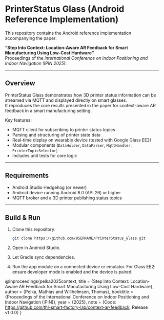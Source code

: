 # PrinterStatus Glass (Android Reference Implementation)

This repository contains the Android reference implementation accompanying the paper:

**“Step Into Context: Location-Aware AR Feedback for Smart Manufacturing Using Low-Cost Hardware”**  
Proceedings of the *International Conference on Indoor Positioning and Indoor Navigation (IPIN 2025)*.

---

## Overview
PrinterStatus Glass demonstrates how 3D printer status information can be streamed via MQTT and displayed directly on smart glasses.  
It reproduces the core results presented in the paper for context-aware AR feedback in a smart manufacturing setting.

Key features:
- MQTT client for subscribing to printer status topics  
- Parsing and structuring of printer state data  
- Real-time display on wearable device (tested with Google Glass EE2)  
- Modular components (`DataHolder`, `DataParser`, `MqttHandler`, `PrinterTopicSelector`)  
- Includes unit tests for core logic

---

## Requirements
- Android Studio Hedgehog (or newer)  
- Android device running Android 8.0 (API 26) or higher  
- MQTT broker and a 3D printer publishing status topics  

---

## Build & Run
1. Clone this repository:
   ```bash
   git clone https://github.com/USERNAME/PrinterStatus_Glass.git
   
2. Open in Android Studio.

3. Let Gradle sync dependencies.

4. Run the app module on a connected device or emulator.
   For Glass EE2: ensure developer mode is enabled and the device is paired.


@inproceedings{pelka2025context,
  title     = {Step Into Context: Location-Aware AR Feedback for Smart Manufacturing Using Low-Cost Hardware},
  author    = {Pelka, Mathias and Willhelmsen, Thomas},
  booktitle = {Proceedings of the International Conference on Indoor Positioning and Indoor Navigation (IPIN)},
  year      = {2025},
  note      = {Code: https://github.com/thl-smart-factory-lab/context-ar-feedback, Release v1.0.0}
}